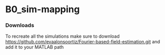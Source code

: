 # B0_sim-mapping
### Downloads
To recreate all the simulations make sure to download https://github.com/evaalonsoortiz/Fourier-based-field-estimation.git and add it to your MATLAB path
